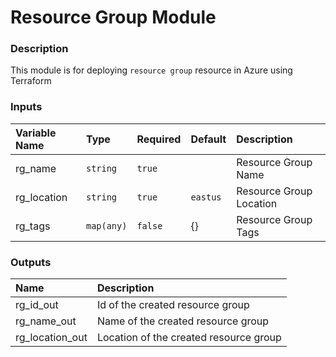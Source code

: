 # Resource Group Module

### Description
This module is for deploying `resource group` resource in Azure using Terraform

### Inputs
|Variable Name|Type|Required| Default |Description|
|:------|:------|:-----|:-----|:-----|
| rg_name | `string` | `true` | | Resource Group Name
| rg_location | `string` | `true` | `eastus` | Resource Group Location
| rg_tags | `map(any)` | `false` | {} | Resource Group Tags


### Outputs
|Name | Description |
|:------|:-----|
| rg_id_out | Id of the created resource group
| rg_name_out | Name of the created resource group
| rg_location_out | Location of the created resource group
